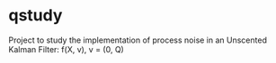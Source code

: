 # qstudy
Project to study the implementation of process noise in an Unscented Kalman Filter:  f(X, v), v = (0, Q)
